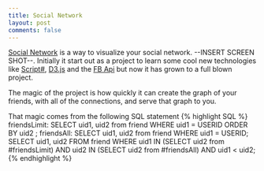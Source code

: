 ```yaml
---
title: Social Network
layout: post
comments: false
---
```

[Social Network](https://github.com/LimeyJohnson/SocialNetwork) is a way to visualize your social network. --INSERT SCREEN SHOT--. Initially it start out as a project to learn some cool new technologies like [Script#](http://scriptsharp.com), [D3.js](http://d3js.org) and the [FB Api](http://developer.facebook.com) but now it has grown to a full blown project. 
<!-- more -->
The magic of the project is how quickly it can create the graph of your friends, with all of the connections, and serve that graph to you. 

That magic comes from the following SQL statement
{% highlight SQL %}
 friendsLimit: SELECT uid1, uid2 from friend WHERE uid1 = USERID ORDER BY uid2 ;
 friendsAll: SELECT uid1, uid2 from friend WHERE uid1 = USERID;
 SELECT uid1, uid2 FROM friend WHERE uid1 IN (SELECT uid2 from #friendsLimit) 
	AND uid2 IN (SELECT uid2 from #friendsAll) AND uid1 < uid2;
{% endhighlight %}